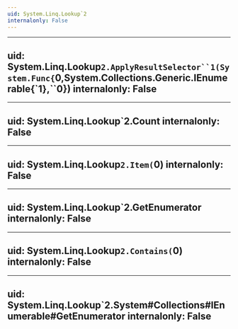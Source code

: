 ```yaml
---
uid: System.Linq.Lookup`2
internalonly: False
---
```


---
uid: System.Linq.Lookup`2.ApplyResultSelector``1(System.Func{`0,System.Collections.Generic.IEnumerable{`1},``0})
internalonly: False
---

---
uid: System.Linq.Lookup`2.Count
internalonly: False
---

---
uid: System.Linq.Lookup`2.Item(`0)
internalonly: False
---

---
uid: System.Linq.Lookup`2.GetEnumerator
internalonly: False
---

---
uid: System.Linq.Lookup`2.Contains(`0)
internalonly: False
---

---
uid: System.Linq.Lookup`2.System#Collections#IEnumerable#GetEnumerator
internalonly: False
---
